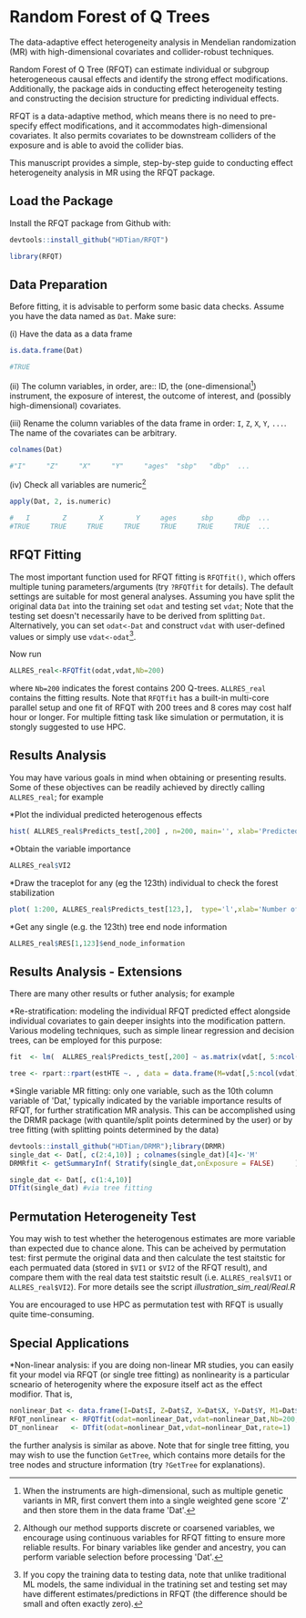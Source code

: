 # Random Forest of Q Trees
The data-adaptive effect heterogeneity analysis in Mendelian randomization (MR) with high-dimensional covariates and collider-robust techniques. 

Random Forest of Q Tree (RFQT) can estimate individual or subgroup heterogeneous causal effects and identify the strong effect modifications. Additionally, the package aids in conducting effect heterogeneity testing and constructing the decision structure for predicting individual effects.

RFQT is a data-adaptive method, which means there is no need to pre-specify effect modifications, and it accommodates high-dimensional covariates. It also permits covariates to be downstream colliders of the exposure and is able to avoid the collider bias.

This manuscript provides a simple, step-by-step guide to conducting effect heterogeneity analysis in MR using the RFQT package.

## Load the Package
Install the RFQT package from Github with:
```R
devtools::install_github("HDTian/RFQT")
```
```R
library(RFQT)
```


## Data Preparation
Before fitting, it is advisable to perform some basic data checks. Assume you have the data named as `Dat`. Make sure: 

(i) Have the data as a data frame
```R
is.data.frame(Dat) 
```
```R
#TRUE
```

(ii) The column variables, in order, are:: ID, the (one-dimensional[^1]) instrument, the exposure of interest, the outcome of interest, and (possibly high-dimensional) covariates.

(iii) Rename the column variables of the data frame in order: `I`, `Z`, `X`, `Y`, `...`. The name of the covariates can be arbitrary.
```R
colnames(Dat)
```
```R
#"I"     "Z"     "X"     "Y"     "ages"  "sbp"   "dbp"  ... 
```

(iv) Check all variables are numeric[^2]
```R
apply(Dat, 2, is.numeric)
```
```R
#   I        Z        X        Y     ages      sbp      dbp  ...
#TRUE     TRUE     TRUE     TRUE     TRUE     TRUE     TRUE  ...
```



[^1]: When the instruments are high-dimensional, such as multiple genetic variants in MR, first convert them into a single weighted gene score 'Z' and then store them in the data frame 'Dat'.
[^2]: Although our method supports discrete or coarsened variables, we encourage using continuous variables for RFQT fitting to ensure more reliable results. For binary variables like gender and ancestry, you can perform variable selection before processing 'Dat'.

## RFQT Fitting
The most important function used for RFQT fitting is `RFQTfit()`, which offers multiple tuning parameters/arguments (try `?RFQTfit` for details). The default settings are suitable for most general analyses. Assuming you have split the original data `Dat` into the training set `odat` and testing set `vdat`; Note that the testing set doesn't necessarily have to be derived from splitting `Dat`. Alternatively, you can set `odat<-Dat` and construct `vdat` with user-defined values or simply use `vdat<-odat`[^3].

Now run
```R
ALLRES_real<-RFQTfit(odat,vdat,Nb=200)
```
where `Nb=200` indicates the forest contains 200 Q-trees. `ALLRES_real` contains the fitting results. Note that `RFQTfit` has a built-in multi-core parallel setup and one fit of RFQT with 200 trees and 8 cores may cost half hour or longer. For multiple fitting task like simulation or permutation, it is stongly suggested to use HPC.  

[^3]: If you copy the training data to testing data, note that unlike traditional ML models, the same individual in the tratining set and testing set may have different estimates/predictions in RFQT (the difference should be small and often exactly zero).

## Results Analysis
You may have various goals in mind when obtaining or presenting results. Some of these objectives can be readily achieved by directly calling `ALLRES_real`; for example

*Plot the individual predicted heterogenous effects
```R
hist( ALLRES_real$Predicts_test[,200] , n=200, main='', xlab='Predicted effect')
```
*Obtain the variable importance
```R
ALLRES_real$VI2
```
*Draw the traceplot for any (eg the 123th) individual to check the forest stabilization
```R
plot( 1:200, ALLRES_real$Predicts_test[123,],  type='l',xlab='Number of Q trees', ylab='Predicted effect')
```
*Get any single (e.g. the 123th) tree end node information
```R
ALLRES_real$RES[1,123]$end_node_information
```


## Results Analysis - Extensions
There are many other results or futher analysis; for example

*Re-stratification: modeling the individual RFQT predicted effect alongside individual covariates to gain deeper insights into the modification pattern. Various modeling techniques, such as simple linear regression and decision trees, can be employed for this purpose:
```R
fit  <- lm(  ALLRES_real$Predicts_test[,200] ~ as.matrix(vdat[, 5:ncol(vdat) ])     )#simple linear regression
```
```R
tree <- rpart::rpart(estHTE ~. , data = data.frame(M=vdat[,5:ncol(vdat)],estHTE=ALLRES_real$Predicts_test[,200])) #decision tree
```

*Single variable MR fitting: only one variable, such as the 10th column variable of 'Dat,' typically indicated by the variable importance results of RFQT, for further stratification MR analysis. This can be accomplished using the DRMR package (with quantile/split points determined by the user) or by tree fitting (with splitting points determined by the data)
```R
devtools::install_github("HDTian/DRMR");library(DRMR)
single_dat <- Dat[, c(2:4,10)] ; colnames(single_dat)[4]<-'M'
DRMRfit <- getSummaryInf( Stratify(single_dat,onExposure = FALSE)     ) #via DRMR code
```
```R
single_dat <- Dat[, c(1:4,10)]
DTfit(single_dat) #via tree fitting
```

## Permutation Heterogeneity Test
You may wish to test whether the heterogenous estimates are more variable than expected due to chance alone. This can be acheived by permutation test: first permute the original data and then calculate the test staitstic for each permuated data (stored in `$VI1` or `$VI2` of the RFQT result), and compare them with the real data test staitstic result (i.e. `ALLRES_real$VI1` or `ALLRES_real$VI2`). For more details see the script *illustration_sim_real/Real.R* 

You are encouraged to use HPC as permutation test with RFQT is usually quite time-consuming.

## Special Applications
*Non-linear analysis: if you are doing non-linear MR studies, you can easily fit your model via RFQT (or single tree fitting) as nonlinearity is a particular scneario of heterogenity where the exposure itself act as the effect modifior. That is, 
```R
nonlinear_Dat <- data.frame(I=Dat$I, Z=Dat$Z, X=Dat$X, Y=Dat$Y, M1=Dat$X) #other covariates M2, M3, ... may follow
RFQT_nonlinear <- RFQTfit(odat=nonlinear_Dat,vdat=nonlinear_Dat,Nb=200,rate=1) #RFQT fitting
DT_nonlinear   <- DTfit(odat=nonlinear_Dat,vdat=nonlinear_Dat,rate=1)   #single tree fitting       
```
the further analysis is similar as above. Note that for single tree fitting, you may wish to use the function `GetTree`, which contains more details for the tree nodes and structure information (try `?GetTree` for explanations).

